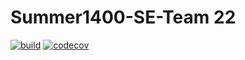 # Summer1400-SE-Team 22

[![build](https://github.com/Star-Academy/Summer1400-SE-Team22/actions/workflows/buildPipeline.yml/badge.svg)](https://github.com/Star-Academy/Summer1400-SE-Team22/actions/workflows/buildPipeline.yml) [![codecov](https://codecov.io/gh/Star-Academy/Summer1400-SE-Team22/branch/main/graph/badge.svg?token=WXVXV0QCJC)](https://codecov.io/gh/Star-Academy/Summer1400-SE-Team22)
